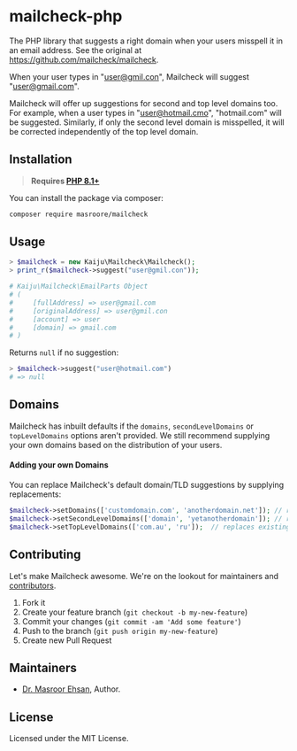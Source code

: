# mailcheck-php

The PHP library that suggests a right domain when your users misspell it in an email address. See the original at https://github.com/mailcheck/mailcheck.

When your user types in "user@gmil.con", Mailcheck will suggest "user@gmail.com".

Mailcheck will offer up suggestions for second and top level domains too. For example, when a user types in "user@hotmail.cmo", "hotmail.com" will be suggested. Similarly, if only the second level domain is misspelled, it will be corrected independently of the top level domain.

## Installation

> **Requires [PHP 8.1+](https://php.net/releases/)**

You can install the package via composer:

```bash
composer require masroore/mailcheck
```

## Usage

```php
> $mailcheck = new Kaiju\Mailcheck\Mailcheck();
> print_r($mailcheck->suggest("user@gmil.con"));

# Kaiju\Mailcheck\EmailParts Object
# (
#     [fullAddress] => user@gmail.com
#     [originalAddress] => user@gmil.con
#     [account] => user
#     [domain] => gmail.com
# )
```

Returns `null` if no suggestion:

```php
> $mailcheck->suggest("user@hotmail.com")
# => null
```

Domains
-------

Mailcheck has inbuilt defaults if the `domains`, `secondLevelDomains` or `topLevelDomains` options aren't provided. We still recommend supplying your own domains based on the distribution of your users.

#### Adding your own Domains ####

You can replace Mailcheck's default domain/TLD suggestions by supplying replacements:

```php
$mailcheck->setDomains(['customdomain.com', 'anotherdomain.net']); // replaces existing domains
$mailcheck->setSecondLevelDomains(['domain', 'yetanotherdomain']); // replaces existing SLDs
$mailcheck->setTopLevelDomains(['com.au', 'ru']);  // replaces existing TLDs
```

## Contributing

Let's make Mailcheck awesome. We're on the lookout for maintainers and [contributors](https://github.com/masroore/mailcheck/contributors).

1. Fork it
2. Create your feature branch (`git checkout -b my-new-feature`)
3. Commit your changes (`git commit -am 'Add some feature'`)
4. Push to the branch (`git push origin my-new-feature`)
5. Create new Pull Request

Maintainers
-------

- [Dr. Masroor Ehsan](https://github.com/masroore), Author.

License
-------

Licensed under the MIT License.
